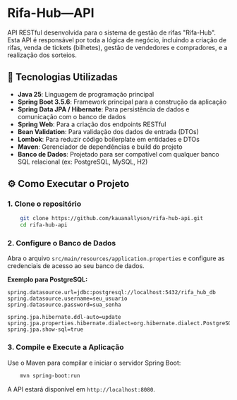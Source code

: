 # Rifa-Hub—API

API RESTful desenvolvida para o sistema de gestão de rifas "Rifa-Hub". Esta API é responsável por toda a lógica de negócio, incluindo a criação de rifas, venda de tickets (bilhetes), gestão de vendedores e compradores, e a realização dos sorteios.

## 🚀 Tecnologias Utilizadas

- **Java 25**: Linguagem de programação principal
- **Spring Boot 3.5.6**: Framework principal para a construção da aplicação
- **Spring Data JPA / Hibernate**: Para persistência de dados e comunicação com o banco de dados
- **Spring Web**: Para a criação dos endpoints RESTful
- **Bean Validation**: Para validação dos dados de entrada (DTOs)
- **Lombok**: Para reduzir código boilerplate em entidades e DTOs
- **Maven**: Gerenciador de dependências e build do projeto
- **Banco de Dados**: Projetado para ser compatível com qualquer banco SQL relacional (ex: PostgreSQL, MySQL, H2)

## ⚙️ Como Executar o Projeto

### 1. Clone o repositório

```bash
    git clone https://github.com/kauanallyson/rifa-hub-api.git
    cd rifa-hub-api
```

### 2. Configure o Banco de Dados

Abra o arquivo `src/main/resources/application.properties` e configure as credenciais de acesso ao seu banco de dados.

**Exemplo para PostgreSQL:**

```properties
spring.datasource.url=jdbc:postgresql://localhost:5432/rifa_hub_db
spring.datasource.username=seu_usuario
spring.datasource.password=sua_senha

spring.jpa.hibernate.ddl-auto=update
spring.jpa.properties.hibernate.dialect=org.hibernate.dialect.PostgreSQLDialect
spring.jpa.show-sql=true
```

### 3. Compile e Execute a Aplicação

Use o Maven para compilar e iniciar o servidor Spring Boot:

```bash
    mvn spring-boot:run
```

A API estará disponível em `http://localhost:8080`.
